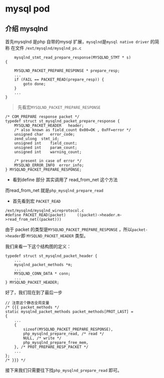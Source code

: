 # mysql pod

## 介绍 mysqlnd
首先mysqlnd 是php 自带的mysql 扩展，`mysqlnd`是`mysql native driver` 的简称 
在文件 `/ext/mysqlnd/mysqlnd_ps.c`

 
```   
    mysqlnd_stmt_read_prepare_response(MYSQLND_STMT * s)
{
	
	MYSQLND_PACKET_PREPARE_RESPONSE * prepare_resp;
    ...
	if (FAIL == PACKET_READ(prepare_resp)) {
		goto done;
	}
    ...
}
```
> 先看宏`MYSQLND_PACKET_PREPARE_RESPONSE`
```
/* COM_PREPARE response packet */
typedef struct st_mysqlnd_packet_prepare_response {
	MYSQLND_PACKET_HEADER	header;
	/* also known as field_count 0x00=OK , 0xFF=error */
	unsigned char	error_code;
	zend_ulong	stmt_id;
	unsigned int	field_count;
	unsigned int	param_count;
	unsigned int	warning_count;

	/* present in case of error */
	MYSQLND_ERROR_INFO	error_info;
} MYSQLND_PACKET_PREPARE_RESPONSE;
```
- 看到define 部分 其实调用了 read_from_net 这个方法

而read_from_net 就是`php_mysqlnd_prepare_read` 
-  首先看到宏  `PACKET_READ`
```
/ext/mysqlnd/mysqlnd_wireprotocol.c
#define PACKET_READ(packet)		((packet)->header.m->read_from_net((packet)))

```
由于 packet 的类型是`MYSQLND_PACKET_PREPARE_RESPONSE` ，所以`packet->header`即
`MYSQLND_PACKET_HEADER` 类型。

我们来看一下这个结构图的定义：
```
typedef struct st_mysqlnd_packet_header {
    ...
	mysqlnd_packet_methods *m;
    ...
	MYSQLND_CONN_DATA * conn;
    ...
} MYSQLND_PACKET_HEADER;
```
好了，我们现在到了最后一步
```
// 注意这个静态全局变量
/* {{{ packet_methods */
static mysqlnd_packet_methods packet_methods[PROT_LAST] =
{
	...
	{
		sizeof(MYSQLND_PACKET_PREPARE_RESPONSE),
		php_mysqlnd_prepare_read, /* read */
		NULL, /* write */
		php_mysqlnd_prepare_free_mem,
	}, /* PROT_PREPARE_RESP_PACKET */
    ...
};
/* }}} */

```
接下来我们只需要往下找`php_mysqlnd_prepare_read` 即可。

